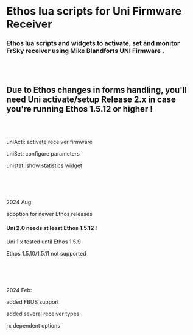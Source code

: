 ﻿#                                           Ethos lua scripts for Uni Firmware Receiver

### Ethos lua scripts and widgets to activate, set and monitor FrSky receiver using Mike Blandforts UNI Firmware .
  
<br/><br/>

## Due to Ethos changes in forms handling, you'll need Uni activate/setup Release 2.x in case you're running Ethos 1.5.12 or higher ! ##
  
<br/><br/>  
  
uniActi:  activate receiver firmware

uniSet:  configure parameters

unistat:  show statistics widget

<br/><br/><br/>




2024 Aug:

adoption for newer Ethos releases

#### Uni 2.0 needs at least Ethos 1.5.12 ! ####

Uni 1.x tested until Ethos 1.5.9

Ethos 1.5.10/1.5.11 not supported

<br/><br/><br/>
  

  
  
2024 Feb:

added FBUS support

added several receiver types

rx dependent options









